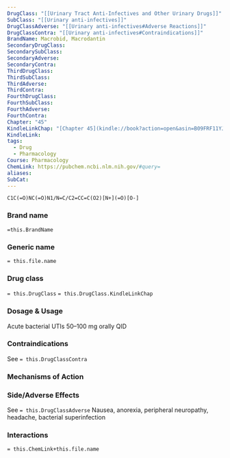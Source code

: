 ```yaml
---
DrugClass: "[[Urinary Tract Anti-Infectives and Other Urinary Drugs]]"
SubClass: "[[Urinary anti-infectives]]"
DrugClassAdverse: "[[Urinary anti-infectives#Adverse Reactions]]"
DrugClassContra: "[[Urinary anti-infectives#Contraindications]]"
BrandName: Macrobid, Macrodantin
SecondaryDrugClass: 
SecondarySubClass: 
SecondaryAdverse: 
SecondaryContra: 
ThirdDrugClass: 
ThirdSubClass: 
ThirdAdverse: 
ThirdContra: 
FourthDrugClass: 
FourthSubClass: 
FourthAdverse: 
FourthContra: 
Chapter: "45"
KindleLinkChap: "[Chapter 45](kindle://book?action=open&asin=B09FRF11YJ&location=26138)"
KindleLink: 
tags:
  - Drug
  - Pharmacology
Course: Pharmacology
ChemLink: https://pubchem.ncbi.nlm.nih.gov/#query=
aliases: 
SubCat:
---
```

```smiles
C1C(=O)NC(=O)N1/N=C/C2=CC=C(O2)[N+](=O)[O-]
```

### Brand name
`=this.BrandName`

### Generic name
`= this.file.name`

### Drug class 
`= this.DrugClass`
	`= this.DrugClass.KindleLinkChap`

### Dosage & Usage
Acute bacterial UTIs
50–100 mg orally QID 

### Contraindications
See `= this.DrugClassContra`

### Mechanisms of Action


### Side/Adverse Effects
See `= this.DrugClassAdverse`
Nausea, anorexia, peripheral neuropathy, headache, bacterial superinfection

### Interactions

`= this.ChemLink+this.file.name`


